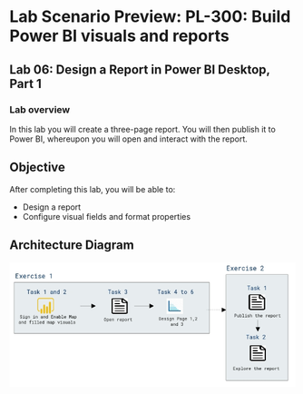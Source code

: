 # Lab Scenario Preview: PL-300: Build Power BI visuals and reports

## Lab 06: Design a Report in Power BI Desktop, Part 1

### Lab overview

In this lab you will create a three-page report. You will then publish it to Power BI, whereupon you will open and interact with the report.

## Objective
  
After completing this lab, you will be able to:

- Design a report
- Configure visual fields and format properties
  
## Architecture Diagram

  ![](media/Mod6.png)
